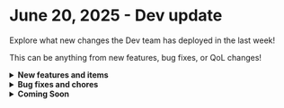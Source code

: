 # June 20, 2025 - Dev update

Explore what new changes the Dev team has deployed in the last week!

This can be anything from new features, bug fixes, or QoL changes!

<details>

<summary><strong>New features and items</strong></summary>

* App Builder
  * Added new page presets and improved default app themes
  * Added new Size and Spacing settings
* Crate Marketplace
  * Improved the search and filtering in the Crate Marketplace &#x20;
* Dashboard
  * Introduced the workflow executions dashboard widget
* Forms
  * Added more custom operators to options filters, enabling advanced filtering
* Workflows
  * Added the ability to filter workflows by a new “Listener” attribute

</details>

<details>

<summary><strong>Bug fixes and chores</strong></summary>

* App Builder
  * Fixed an issue where the LoginContainer component map element was incorrect
  * Ensured the cookies provider is loaded properly and updated generated files
  * Fixed evaluation conditions with white space handling
  * Updated menu context to correctly use the app theme
* Integrations
  * Added headers to the Microsoft CSP Generic Request so that users can send an “Accept” header for the Request Headers
  * Improved org mapping for TD Synnex StreamOne Ion
  * Resolved duplicate Twilio “Create Message” action
  * Fixed Microsoft Bundle tenant ID population issues affecting crate workflows
* Settings
  * Filters can now be applied to organizations by tags
  * Fixed an issue with filtering users by roles
* Workflows
  * Reduced workflow initiation failures to near-zero by removing internal GraphAPI dependencies for time-sensitive executions and switching to direct DB queries

- Workflow Builder
  * Resolved visual error with action parameters

</details>

<details>

<summary><strong>Coming Soon</strong></summary>

* Check back next week!

</details>
